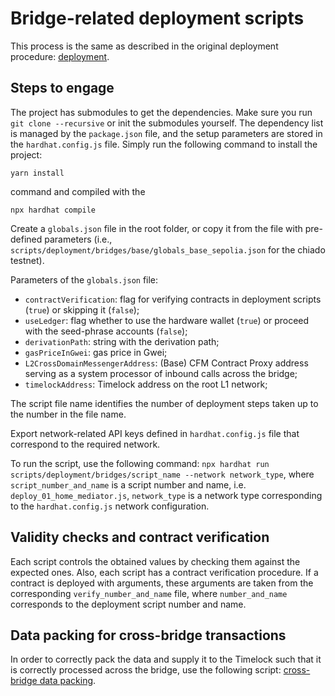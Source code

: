 # Bridge-related deployment scripts
This process is the same as described in the original deployment procedure: [deployment](https://github.com/valory-xyz/autonolas-governance/blob/main/scripts/deployment).

## Steps to engage
The project has submodules to get the dependencies. Make sure you run `git clone --recursive` or init the submodules yourself.
The dependency list is managed by the `package.json` file, and the setup parameters are stored in the `hardhat.config.js` file.
Simply run the following command to install the project:
```
yarn install
```
command and compiled with the
```
npx hardhat compile
```

Create a `globals.json` file in the root folder, or copy it from the file with pre-defined parameters (i.e., `scripts/deployment/bridges/base/globals_base_sepolia.json` for the chiado testnet).

Parameters of the `globals.json` file:
- `contractVerification`: flag for verifying contracts in deployment scripts (`true`) or skipping it (`false`);
- `useLedger`: flag whether to use the hardware wallet (`true`) or proceed with the seed-phrase accounts (`false`);
- `derivationPath`: string with the derivation path;
- `gasPriceInGwei`: gas price in Gwei;
- `L2CrossDomainMessengerAddress`: (Base) CFM Contract Proxy address serving as a system processor of inbound calls across the bridge;
- `timelockAddress`: Timelock address on the root L1 network;

The script file name identifies the number of deployment steps taken up to the number in the file name.

Export network-related API keys defined in `hardhat.config.js` file that correspond to the required network.

To run the script, use the following command:
`npx hardhat run scripts/deployment/bridges/script_name --network network_type`,
where `script_number_and_name` is a script number and name, i.e. `deploy_01_home_mediator.js`, `network_type` is a network type corresponding to the `hardhat.config.js` network configuration.

## Validity checks and contract verification
Each script controls the obtained values by checking them against the expected ones. Also, each script has a contract verification procedure.
If a contract is deployed with arguments, these arguments are taken from the corresponding `verify_number_and_name` file, where `number_and_name` corresponds to the deployment script number and name.

## Data packing for cross-bridge transactions
In order to correctly pack the data and supply it to the Timelock such that it is correctly processed across the bridge,
use the following script: [cross-bridge data packing](https://github.com/valory-xyz/autonolas-governance/blob/main/scripts/deployment/bridges/pack-data.js).







